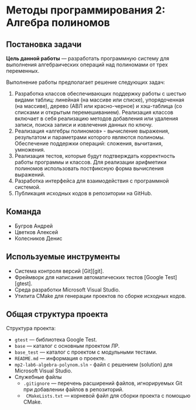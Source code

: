# Методы программирования 2: Алгебра полиномов

<!-- TODO
  -
-->

## Постановка задачи

__Цель данной работы__  — разработать программную систему для выполнения алгебраических операций над
полиномами от трех переменных. 

Выполнение работы предполагает решение следующих задач:
  1. Разработка классов обеспечивающих поддержку работы с шестью видами таблиц: линейная (на массиве или списке), упорядоченная (на массиве), дерево (АВЛ или красно-черное) и хэш-таблица (со списками и открытым перемешиванием). Реализация классов включает в себя реализацию методов добавления или удаления записи, поиска записи и извлечения данных по ключу.
  2. Реализация «алгебры полиномов» - вычисление выражения, результатом и параметрами которого являются полиномы. Обеспечение поддержки операций: сложения, вычитания,
  умножения.
  3. Реализация тестов, которые будут подтверждать корректность работы программы и классов. Для реализации арифметики полиномов использовать постфиксную форма вычисления выражений.
  4. Разработка интерфейса для взаимодействия с программной системой.
  5. Публикация исходных кодов в репозитории на GitHub.

## Команда
- Бугров Андрей
- Цветков Алексей
- Колесников Денис

## Используемые инструменты

  - Система контроля версий [Git][git].
  - Фреймворк для написания автоматических тестов [Google Test][gtest].
  - Среда разработки Microsoft Visual Studio.
  - Утилита CMake для генерации проектов по сборке исходных кодов.

## Общая структура проекта

Структура проекта:

  - `gtest` — библиотека Google Test.
  - `base` — каталог с основным проектом ЛР.
  - `base_test` — каталог с проектом с модульными тестами.
  - `README.md` — информация о проекте.
  - `mp2-lab6-algebra-polynom.sln` - файл с решением (solution) для Microsoft Visual Studio.
  - Служебные файлы
    - `.gitignore` — перечень расширений файлов, игнорируемых Git при добавлении файлов в репозиторий.
    - ` CMakeLists.txt` — корневой файл для сборки проекта с помощью CMake.

